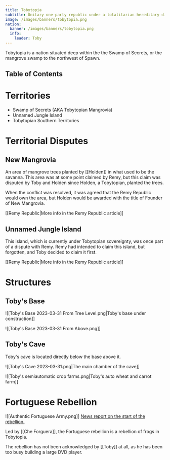 ```yaml
---
title: Tobytopia
subtitle: Unitary one-party republic under a totalitarian hereditary dictatorship
image: /images/banners/tobytopia.png
nation:
  banner: /images/banners/tobytopia.png
  info:
    leader: Toby
---
```


Tobytopia is a nation situated deep within the the Swamp of Secrets, or the mangrove swamp
to the northwest of Spawn.

## Table of Contents


# Territories
- Swamp of Secrets (AKA Tobytopian Mangrovia)
- Unnamed Jungle Island
- Tobytopian Southern Territories

# Territorial Disputes

## New Mangrovia
An area of mangrove trees planted by [[Holden]] in what used to be the savanna.
This area was at some point claimed by Remy, but this claim was disputed by Toby and
Holden since Holden, a Tobytopian, planted the trees.

When the conflict was resolved, it was agreed that the Remy Republic would own the area,
but Holden would be awarded with the title of Founder of New Mangrovia.

[[Remy Republic|More info in the Remy Republic article]]

## Unnamed Jungle Island
This island, which is currently under Tobytopian sovereignty, was once part of a
dispute with Remy. Remy had intended to claim this island, but forgotten, and Toby
decided to claim it first.

[[Remy Republic|More info in the Remy Republic article]]

# Structures

## Toby's Base

![[Toby's Base 2023-03-31 From Tree Level.png|Toby's base under construction]]

![[Toby's Base 2023-03-31 From Above.png]]

## Toby's Cave
Toby's cave is located directly below the base above it.

![[Toby's Cave 2023-03-31.png|The main chamber of the cave]]

![[Toby's semiautomatic crop farms.png|Toby's auto wheat and carrot farm]]

# Fortuguese Rebellion

![[Authentic Fortuguese Army.png]]
[News report on the start of the rebellion.](https://www.youtube.com/watch?v=m9Mk31BjK-Q)

Led by [[Che Forguera]], the Fortuguese rebellion is a rebellion of frogs in Tobytopia.

The rebellion has not been acknowledged by [[Toby]] at all, as he has been too busy building a large DVD player.